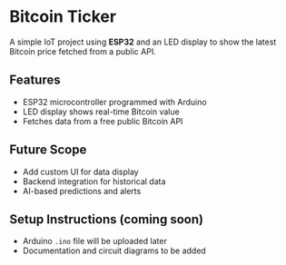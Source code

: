 # Bitcoin Ticker

A simple IoT project using **ESP32** and an LED display to show the latest Bitcoin price fetched from a public API.

## Features
- ESP32 microcontroller programmed with Arduino
- LED display shows real-time Bitcoin value
- Fetches data from a free public Bitcoin API

## Future Scope
- Add custom UI for data display
- Backend integration for historical data
- AI-based predictions and alerts

## Setup Instructions (coming soon)
- Arduino `.ino` file will be uploaded later
- Documentation and circuit diagrams to be added
